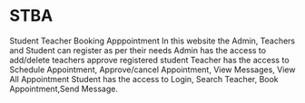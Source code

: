 # STBA
Student Teacher Booking Apppointment
In this website the Admin, Teachers and Student can register as per their needs
Admin has the access to add/delete teachers approve registered student
Teacher  has the access to Schedule Appointment, Approve/cancel Appointment, View Messages, View All Appointment
Student has the access to Login, Search Teacher, Book Appointment,Send Message.
